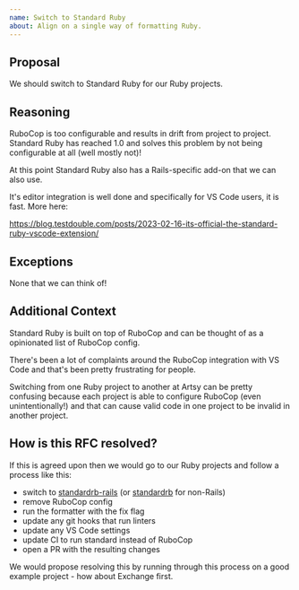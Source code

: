 ```yaml
---
name: Switch to Standard Ruby
about: Align on a single way of formatting Ruby.
---
```


## Proposal

We should switch to Standard Ruby for our Ruby projects.

## Reasoning

RuboCop is too configurable and results in drift from project to project.
Standard Ruby has reached 1.0 and solves this problem by not being configurable
at all (well mostly not)!

At this point Standard Ruby also has a Rails-specific add-on that we can also
use.

It's editor integration is well done and specifically for VS Code users, it is
fast. More here:

https://blog.testdouble.com/posts/2023-02-16-its-official-the-standard-ruby-vscode-extension/

## Exceptions

None that we can think of!

## Additional Context

Standard Ruby is built on top of RuboCop and can be thought of as a opinionated
list of RuboCop config.

There's been a lot of complaints around the RuboCop integration with VS Code and
that's been pretty frustrating for people.

Switching from one Ruby project to another at Artsy can be pretty confusing
because each project is able to configure RuboCop (even unintentionally!) and
that can cause valid code in one project to be invalid in another project.

## How is this RFC resolved?

If this is agreed upon then we would go to our Ruby projects and follow a
process like this:

* switch to [standardrb-rails][srb_rails] (or [standardrb][srb] for non-Rails)
* remove RuboCop config
* run the formatter with the fix flag
* update any git hooks that run linters
* update any VS Code settings
* update CI to run standard instead of RuboCop
* open a PR with the resulting changes

We would propose resolving this by running through this process on a good
example project - how about Exchange first.

[srb]: https://github.com/standardrb/standard
[srb_rails]: https://github.com/standardrb/standard-rails
